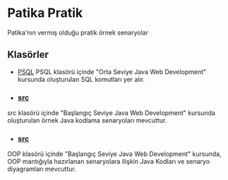 # Patika Pratik
Patika'nın vermiş olduğu pratik örnek senaryolar



## Klasörler
+ [PSQL](https://github.com/EmreSezr/PatikaPratik/tree/main/PSQL)
PSQL klasörü içinde "Orta Seviye Java Web Development" kursunda oluşturulan SQL komutları  yer alır.

+ ### [src](https://github.com/EmreSezr/PatikaPratik/tree/main/src)
src klasörü içinde "Başlangıç Seviye Java Web Development" kursunda oluşturulan örnek Java kodlama senaryoları mevcuttur.

+ ### [src](https://github.com/EmreSezr/PatikaPratik/tree/main/src/OOP)
OOP klasörü içinde "Başlangıç Seviye Java Web Development" kursunda, OOP mantığıyla hazırlanan senaryolara ilişkin Java Kodları ve senaryo diyagramları mevcuttur.

